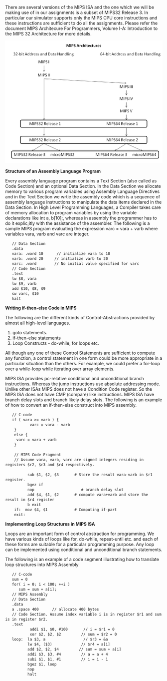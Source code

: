 There are several versions of the MIPS ISA and the one which we will be making use of in our assignments is a subset of MIPS32 Release 3. In particular our simulator supports only the MIPS CPU core instructions and these instructions are sufficient to do all the assignments. Please refer the document MIPS Architecure For Programmers, Volume I-A: Introduction to the MIPS 32 Architecture for more details.    


<img src="images/MIPSISAVersions.gif">


**Structure of an Assembly Language Program**  

Every assembly language program contains a Text Section (also called as Code Section) and an optional Data Section. In the Data Section we allocate memory to various program variables using Assembly Language Directives and in the Text Section we wrtie the assembly code which is a sequence of assembly language instructions to manipulate the data items declared in the Data Section. In High Level Programming Languages, a Compiler takes care of memory allocation to program variables by using the variable declarations like int a, b[10];, whereas in assembly the programmer has to do it explic;itly with the assistance of the assembler. The following is a sample MIPS program evaluating the expression varc = vara + varb where variables vara, varb and varc are integer.    


       // Data Section
       .data
       vara: .word 10      // initialize vara to 10
       varb: .word 20     // initialize varb to 20
       varc: .word        // No initial value specified for varc
       // Code Section
       .text
       lw $8, vara
       lw $9, varb
       add $10, $8, $9
       sw varc, $10 
       halt 
    	
 
**Writing if-then-else Code in MIPS**  

The following are the different kinds of Control-Abstractions provided by almost all high-level languages.  

1. goto statements.  
2. if-then-else statements  
3. Loop Constructs - do-while, for loops etc.    

All though any one of these Control Statements are sufficient to compute any function, a control statement in one form could be more appropriate in a particular situation than the others. For example, we could prefer a for-loop over a while-loop while iterating over array elements.    

MIPS ISA provides pc-relative conditional and unconditional branch instructions. Whereas the jump instructions use absolute addressing mode. Unlike other ISAs MIPS does not have a Condition Code register. So the MIPS ISA does not have CMP (compare) like instructions. MIPS ISA have branch delay slots and branch likely delay slots. The following is an example of how to convert an if-then-else construct into MIPS assembly.    

       // C-code
       if ( vara >= varb ) {
               varc = vara - varb 
        } 
        else {
         varc = vara + varb
        }

        // MIPS Code Fragment
        // Assume vara, varb, varc are signed integers residing in registers $r2, $r3 and $r4 respectively.  

              sub $1, $2, $3       # Store the result vara-varb in $r1 register. 
              bgez if
              nop                     # branch delay slot
              add $4, $1, $2       # compute vara+varb and store the result in $r4 register
              b exit
        if:  mov $4, $1            # Computing if-part
        exit:    	
 
**Implementing Loop Structures in MIPS ISA**  

Loops are an important form of control abstraction for programming. We have various kinds of loops like for, do-while, repeat-until etc. and each of these forms are suitable for a particular programming purpose. Any loop can be implemented using conditional and unconditional branch statements.  

The following is an example of a code segment illustrating how to translate loop structures into MIPS Assembly   

       // C-code
       sum = 0
       for( i = 0; i < 100; ++i ) 
          sum = sum + a[i];
       // MIPS Assembly
       // Data Section
       .data
       a .space 400      // allocate 400 bytes
       // Code Section. Assume index variable i is in register $r1 and sum is in register $r2.
       .text
               addi $1, $0, #100       // i = $r1 = 0
               xor $2, $2, $2         // sum = $r2 = 0
       loop:  la $3, a                 // $r3 = &a 
              lw $4, ($3)             // $r4 = a[i]
              add $2, $2, $4         // sum = sum + a[i]
              addi $3, $3, #4         // a = a + 4
              subi $1, $1, #1         // i = i - 1
              bgez $1, loop
              nop  
       	      halt 
    	    
